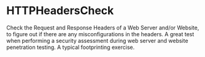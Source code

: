 # HTTPHeadersCheck
Check the Request and Response Headers of a Web Server and/or Website, to figure out if there are any misconfigurations in the headers. A great test when performing a security assessment during web server and website penetration testing. A typical footprinting exercise.
